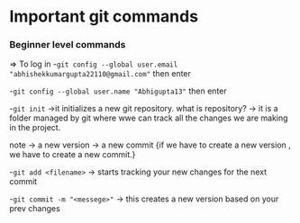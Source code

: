 # Important git commands
### Beginner level commands


=> To log in
-`git config --global user.email "abhishekkumargupta22110@gmail.com"` then enter

-`git config --global user.name "Abhigupta13"` then enter

-`git init` ->it initializes a new git repository.
 what is repository?
 -> it is a folder managed by git where wwe can track all the changes we are making in the project.

note -> a new version -> a new commit {if we have to create a new version , we have to create a new commit.}

-`git add <filename>` -> starts tracking your new changes for the next commit

-`git commit -m "<messege>"` -> this creates a new version based on your prev changes